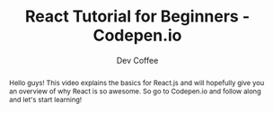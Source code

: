 ---
sections: [reactjs]
link: https://www.youtube.com/watch?v=ZnRFerIP8aA
title: "React Tutorial for Beginners - Codepen.io"
author: "Dev Coffee"
publishedAt: 2017-01-10T00:00:00.000Z
type: [video, tutorial]
topics: [get_started]
suggestedBy: [andreamangano]
createdAt: 2018-03-20T22:51:40.252Z
reference: aHR0cHM6Ly93d3cueW91dHViZS5jb20vd2F0Y2g_dj1ablJGZXJJUDhhQQ
slug: react-tutorial-for-beginners-codepenio-by-dev-coffee
abstract: "Hello guys! This video explains the basics for React.js and will hopefully give you an overview of why React is so awesome. So go to Codepen.io and follow along and let's start learning!"
---